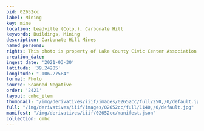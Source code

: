 ```yaml
---
pid: 02652cc
label: Mining
key: mine
location: Leadville (Colo.), Carbonate Hill
keywords: Buildings, Mining
description: Carbonate Hill Mines
named_persons: 
rights: This photo is property of Lake County Civic Center Association.
creation_date: 
ingest_date: '2021-03-30'
latitude: '39.24285'
longitude: "-106.27584"
format: Photo
source: Scanned Negative
order: '2421'
layout: cmhc_item
thumbnail: "/img/derivatives/iiif/images/02652cc/full/250,/0/default.jpg"
full: "/img/derivatives/iiif/images/02652cc/full/1140,/0/default.jpg"
manifest: "/img/derivatives/iiif/02652cc/manifest.json"
collection: cmhc
---
```

